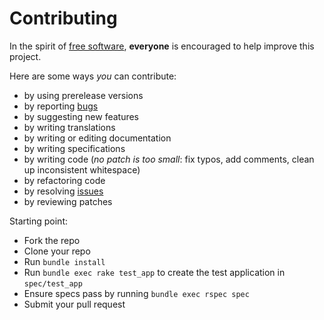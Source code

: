 # Contributing

In the spirit of [free software][1], **everyone** is encouraged to help improve this project.

Here are some ways *you* can contribute:

- by using prerelease versions
- by reporting [bugs][2]
- by suggesting new features
- by writing translations
- by writing or editing documentation
- by writing specifications
- by writing code (*no patch is too small*: fix typos, add comments, clean up inconsistent whitespace)
- by refactoring code
- by resolving [issues][2]
- by reviewing patches

Starting point:

- Fork the repo
- Clone your repo
- Run `bundle install`
- Run `bundle exec rake test_app` to create the test application in `spec/test_app`
- Ensure specs pass by running `bundle exec rspec spec`
- Submit your pull request

[1]: http://www.fsf.org/licensing/essays/free-sw.html
[2]: https://github.com/spree/spree_reviews/issues
